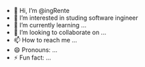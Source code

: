 - 👋 Hi, I’m @ingRente
- 👀 I’m interested in studing software ingineer
- 🌱 I’m currently learning ...
- 💞️ I’m looking to collaborate on ...
- 📫 How to reach me ...
- 😄 Pronouns: ...
- ⚡ Fun fact: ...

<!---
ingRente/ingRente is a ✨ special ✨ repository because its `README.md` (this file) appears on your GitHub profile.
You can click the Preview link to take a look at your changes.
--->
